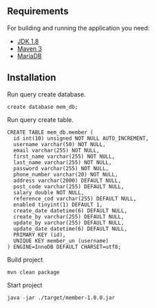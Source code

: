 ## Requirements

For building and running the application you need:

- [JDK 1.8](http://www.oracle.com/technetwork/java/javase/downloads/jdk8-downloads-2133151.html)
- [Maven 3](https://maven.apache.org)
- [MariaDB](https://mariadb.org/)

## Installation
Run query create database.
```
create database mem_db;
```
Run query create table.
```
CREATE TABLE mem_db.member (
  id int(10) unsigned NOT NULL AUTO_INCREMENT,
  username varchar(50) NOT NULL,
  email varchar(255) NOT NULL,
  first_name varchar(255) NOT NULL,
  last_name varchar(255) NOT NULL,
  password varchar(255) NOT NULL,
  phone_number varchar(20) NOT NULL,
  address varchar(2000) DEFAULT NULL,
  post_code varchar(255) DEFAULT NULL,
  salary double NOT NULL,
  reference_cod varchar(255) DEFAULT NULL,
  enabled tinyint(1) DEFAULT 1,
  create_date datetime(6) DEFAULT NULL,
  create_by varchar(255) DEFAULT NULL,
  update_by varchar(255) DEFAULT NULL,
  update_date datetime(6) DEFAULT NULL,
  PRIMARY KEY (id),
  UNIQUE KEY member_un (username)
) ENGINE=InnoDB DEFAULT CHARSET=utf8;
```

Build project
```
mvn clean package
```

Start project
```
java -jar ./target/member-1.0.0.jar
```

